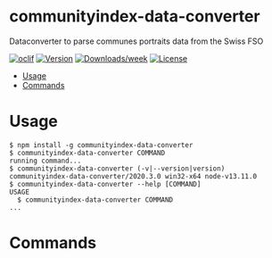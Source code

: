 communityindex-data-converter
=============================

Dataconverter to parse communes portraits data from the Swiss FSO

[![oclif](https://img.shields.io/badge/cli-oclif-brightgreen.svg)](https://oclif.io)
[![Version](https://img.shields.io/npm/v/communityindex-data-converter.svg)](https://npmjs.org/package/communityindex-data-converter)
[![Downloads/week](https://img.shields.io/npm/dw/communityindex-data-converter.svg)](https://npmjs.org/package/communityindex-data-converter)
[![License](https://img.shields.io/npm/l/communityindex-data-converter.svg)](https://github.com/secanis/communityindex-data/blob/master/package.json)

<!-- toc -->
* [Usage](#usage)
* [Commands](#commands)
<!-- tocstop -->
# Usage
<!-- usage -->
```sh-session
$ npm install -g communityindex-data-converter
$ communityindex-data-converter COMMAND
running command...
$ communityindex-data-converter (-v|--version|version)
communityindex-data-converter/2020.3.0 win32-x64 node-v13.11.0
$ communityindex-data-converter --help [COMMAND]
USAGE
  $ communityindex-data-converter COMMAND
...
```
<!-- usagestop -->
# Commands
<!-- commands -->

<!-- commandsstop -->
